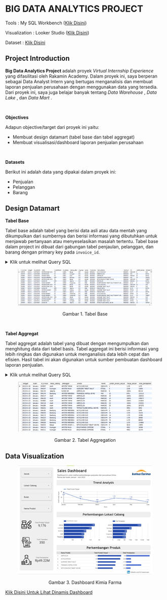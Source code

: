 
# BIG DATA ANALYTICS PROJECT

<p>Tools : My SQL Workbench (<a href="https://drive.google.com/file/d/1__jq2Kb-IODwhJ8bAGbbQn5grlm-MLd-/view?usp=sharing">Klik Disini</a>)</p></p>
<p>Visualization : Looker Studio (<a href="https://lookerstudio.google.com/reporting/f7108010-d63e-4c9c-b010-46cc028a641a">Klik Disini</a>)</p>
<p>Dataset : <a href="https://docs.google.com/spreadsheets/d/1-6Xt7d4Pa_Pk0Vc7Dl2IjR8iDqbHVdmA/edit?usp=sharing&ouid=116627426136462261898&rtpof=true&sd=true">Klik Disini</a> </p>

## Project Introduction

<p> <strong>Big Data Analytics Project </strong> adalah proyek <em> Virtual Internship Experience </em> yang difasilitasi oleh Rakamin Academy. Dalam proyek ini, saya berperan sebagai Data Analyst Intern yang bertugas menganalisis dan membuat laporan penjualan perusahaan dengan menggunakan data yang tersedia. Dari proyek ini, saya juga belajar banyak tentang <em> Data Warehouse </em>, <em> Data Lake </em>, dan <em> Data Mart </em>.</p>

<br>

<strong> Objectives </strong>
<p> Adapun objective/target dari proyek ini yaitu:</p>
<ul>
  <li> Membuat design datamart (tabel base dan tabel aggregat) </li>
  <li> Membuat visualisasi/dashboard laporan penjualan perusahaan </li>
</ul>

<br>

<strong> Datasets </strong>
<p> Berikut ini adalah data yang dipakai dalam proyek ini:</p>
<ul>
  <li> Penjualan </li>
  <li> Pelanggan </li>
  <li> Barang </li>
</ul>

## Design Datamart
<strong> Tabel Base </strong>
<p>Tabel base adalah tabel yang berisi data asli atau data mentah yang dikumpulkan dari sumbernya dan berisi informasi yang dibutuhkan untuk menjawab pertanyaan atau menyeselasikan masalah tertentu. Tabel base dalam project ini dibuat dari gabungan tabel penjaulan, pelanggan, dan barang dengan primary key pada <code>invoice_id</code>.</p>

<details>
  <summary>Klik untuk melihat Query SQL</summary>
  
```sql
-- Membuat datamart base table penjualan
CREATE TABLE base_table (
SELECT
    pj.id_invoice,
    pj.tanggal,
    pj.id_customer,
    pl.nama,
    pj.id_distributor,
    pj.id_cabang,
    pl.cabang_sales,
    pl.id_group,
    pl.group,
    pj.id_barang,
    b.nama_barang,
    pj.brand_id,
    pj.lini,
    pj.jumlah_barang,
    b.kemasan,
    pj.harga,
    pj.mata_uang
FROM penjualan pj
LEFT JOIN pelanggan pl
	ON pl.id_customer = pj.id_customer
LEFT JOIN barang b
	ON b.kode_barang = pj.id_barang
ORDER BY pj.tanggal
);

-- Menentukan primary key
ALTER TABLE base_table ADD PRIMARY KEY(id_invoice);
```
  
</details>

<figure>
    <img src="/Gambar/Tabel Base.png"
         alt="Tabel Base">
	<figcaption><p align="center">Gambar 1. Tabel Base</p></figcaption>
</figure>


<br>

<strong> Tabel Aggregat </strong>
<p>Tabel aggregat adalah tabel yang dibuat dengan mengumpulkan dan menghitung data dari tabel basis. Tabel aggregat ini berisi informasi yang lebih ringkas dan digunakan untuk menganalisis data lebih cepat dan efisien. Hasil tabel ini akan digunakan untuk sumber pembuatan dashboard laporan penjualan.</p>

<details>
  <summary>Klik untuk melihat Query SQL</summary>
  
```sql
-- Membuat datamart aggregat table penjualan
CREATE TABLE agg_table (
SELECT
    tanggal,
    MONTHNAME(tanggal) AS bulan,
    id_invoice,
    cabang_sales AS lokasi_cabang,
    nama AS pelanggan,
    nama_barang AS produk,
    lini AS merek,
    jumlah_barang AS jumlah_produk_terjual,
    harga AS harga_satuan,
    (jumlah_barang * harga) AS total_pendapatan
FROM base_table
ORDER BY 1, 4, 5, 6, 7, 8, 9, 10
);
```
  
</details>

<figure>
    <img src="/Gambar/Tabel Aggregat.png"
         alt="Tabel Aggregation">
	<figcaption><p align="center">Gambar 2. Tabel Aggregation</p></figcaption>
</figure>

## Data Visualization
<figure>
    <img src="/Gambar/Dashboard Kimia Farma.png"
         alt="Dashboard Kimia Farma">
	<figcaption><p align="center">Gambar 3. Dashboard Kimia Farma</p></figcaption>
</figure>
<a href="https://lookerstudio.google.com/reporting/f7108010-d63e-4c9c-b010-46cc028a641a">Klik Disini Untuk Lihat Dinamis Dashboard</a>
